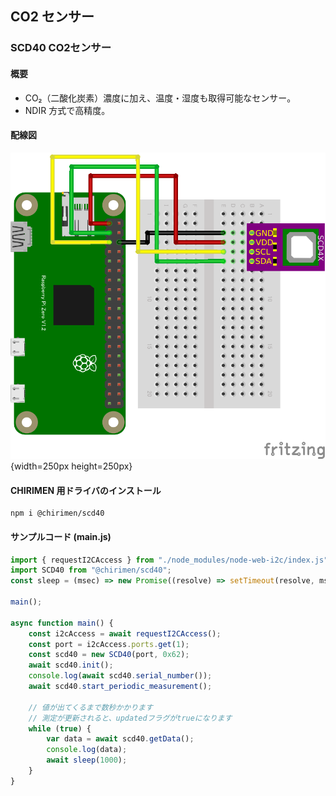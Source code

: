 ## CO2 センサー

### SCD40 CO2センサー

#### 概要

* CO₂（二酸化炭素）濃度に加え、温度・湿度も取得可能なセンサー。
* NDIR 方式で高精度。

#### 配線図

![](./schematic.png "schematic"){width=250px height=250px}

#### CHIRIMEN 用ドライバのインストール

```shell
npm i @chirimen/scd40
```

#### サンプルコード (main.js)

```javascript
import { requestI2CAccess } from "./node_modules/node-web-i2c/index.js";
import SCD40 from "@chirimen/scd40";
const sleep = (msec) => new Promise((resolve) => setTimeout(resolve, msec));

main();

async function main() {
	const i2cAccess = await requestI2CAccess();
	const port = i2cAccess.ports.get(1);
	const scd40 = new SCD40(port, 0x62);
	await scd40.init();
	console.log(await scd40.serial_number());
	await scd40.start_periodic_measurement();

	// 値が出てくるまで数秒かかります
	// 測定が更新されると、updatedフラグがtrueになります
	while (true) {
		var data = await scd40.getData();
		console.log(data);
		await sleep(1000);
	}
}
```
